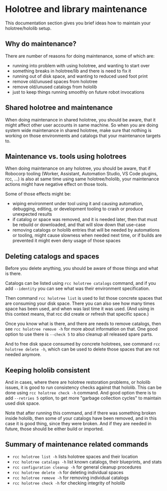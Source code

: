 # Holotree and library maintenance

This documentation section gives you brief ideas how to maintain your
holotree/hololib setup.

## Why do maintenance?

There are number of reasons for doing maintenance, some of which are:

- running into problem with using holotree, and wanting to start over
- something breaks in holotree/lib and there is need to fix it
- running out of disk space, and wanting to reduced used foot print
- remove old/unused spaces from holotree
- remove old/unused catalogs from hololib
- just to keep things running smoothly on future robot invocations

## Shared holotree and maintenance

When doing maintenance in shared holotree, you should be aware, that it might
affect other user accounts in same machine. So when you are doing system wide
maintenance in shared holotree, make sure that nothing is working on those
environments and catalogs that your maintenance targets to.

## Maintenance vs. tools using holotrees

When doing maintenance on any holotree, you should be aware, that if Robocorp
tooling (Worker, Assistant, Automation Studio, VS Code plugins, rcc, ...) is
also at same time using same holotree/hololib, your maintenance actions might
have negative effect on those tools.

Some of those effects might be:

- wiping environment under tool using it and causing automation, debugging,
  editing, or development tooling to crash or produce unexpected results
- if catalog or space was removed, and it is needed later, then that must
  be rebuild or downloaded, and that will slow down that use-case
- removing catalogs or hololib entries that will be needed by automations
  or tooling, might cause slowness when needed next time, or if builds are
  prevented it might even deny usage of those spaces

## Deleting catalogs and spaces

Before you delete anything, you should be aware of those things and what is
there.

Catalogs can be listed using `rcc holotree catalogs` command, and
if you add `--identity` you can see what was their environment specification.

Then command `rcc holotree list` is used to list those concrete spaces that
are consuming your disk space. There you can also see how many times space
has been used, and when was last time it was used. (And using in this context
means, that rcc did create or refresh that specific space.)

Once you know what is there, and there are needs to remove catalogs, then
see `rcc holotree remove -h` for more about information on that. One good
option to use there is `--check 5` to also cleanup all released spare parts.

And to free disk space consumed by concrete holotrees, see command
`rcc holotree delete -h`, which can be used to delete those spaces that
are not needed anymore.

## Keeping hololib consistent

And in cases, where there are holotree restoration problems, or hololib
issues, it is good to run consistency checks against that hololib. This
can be done using `rcc holotree check -h` command. And good option there
is to add `--retries 5` option, to get more "garbage collection cycles"
to maintain used disk space.

Note that after running this command, and if there was something broken
inside hololib, then some of your catalogs have been removed, and in this
case it is good thing, since they were broken. And if they are needed in
future, those should be either build or imported.

## Summary of maintenance related commands

- `rcc holotree list -h` lists holotree spaces and their location
- `rcc holotree catalogs -h` list known catalogs, their blueprints, and stats
- `rcc configuration cleanup -h` for general cleanup procedures
- `rcc holotree delete -h` for deleting individual spaces
- `rcc holotree remove -h` for removing individual catalogs
- `rcc holotree check -h` for checking integrity of hololib
